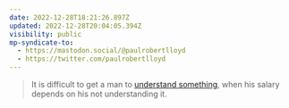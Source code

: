```yaml
---
date: 2022-12-28T18:21:26.897Z
updated: 2022-12-28T20:04:05.394Z
visibility: public
mp-syndicate-to:
  - https://mastodon.social/@paulrobertlloyd
  - https://twitter.com/paulrobertlloyd
---
```

> It is difficult to get a man to [understand something](https://500ish.com/mastodon-brought-a-protocol-to-a-product-fight-ba9fda767c6a), when his salary depends on his not understanding it.
